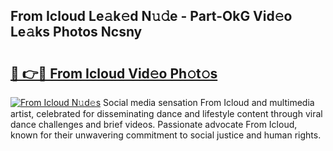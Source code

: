 ## From Icloud Le𝚊k𝚎d N𝚞𝚍e - Part-OkG Vid𝚎o Le𝚊ks Photos Ncsny

# <h2><a href="http://fbg5h5e.evod.top/?m=From+Icloud">🔗 👉🔴 From Icloud Vid𝚎o Ph𝚘t𝚘s</a></h2>

[![From Icloud N𝚞d𝚎s](https://i.imgur.com/8V9OHl7.gif)](http://fbg5h5e.evod.top/?m=From+Icloud)
Social media sensation From Icloud and multimedia artist, celebrated for disseminating dance and lifestyle content through viral dance challenges and brief videos. Passionate advocate From Icloud, known for their unwavering commitment to social justice and human rights. 

